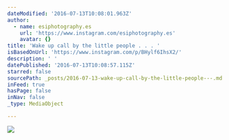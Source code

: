 ```yaml
---
dateModified: '2016-07-13T10:08:01.963Z'
author:
  - name: esiphotography.es
    url: 'https://www.instagram.com/esiphotography.es'
    avatar: {}
title: 'Wake up call by the little people . . . '
isBasedOnUrl: 'https://www.instagram.com/p/BHylf6IhsX2/'
description: ' '
datePublished: '2016-07-13T10:08:57.115Z'
starred: false
sourcePath: _posts/2016-07-13-wake-up-call-by-the-little-people---.md
inFeed: true
hasPage: false
inNav: false
_type: MediaObject

---
```

![ ](https://scontent.cdninstagram.com/t51.2885-15/s640x640/sh0.08/e35/13686876_1687742788154365_56311203_n.jpg?ig_cache_key=MTI5MzI2MDk2MzQ1MzUxOTM1MA%3D%3D.2)